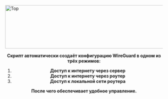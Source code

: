 <img width="1104" height="139" alt="Top" src="https://github.com/user-attachments/assets/8a03ff20-98ab-4fe4-917e-8ea4db5acc9c" />

<div align="center">

**Скрипт автоматически создаёт конфигурацию WireGuard в одном из трёх режимов:**

1. **Доступ к интернету через сервер**
2. **Доступ к интернету через роутер**
3. **Доступ к локальной сети роутера**

**После чего обеспечивает удобное управление.**

</div>
